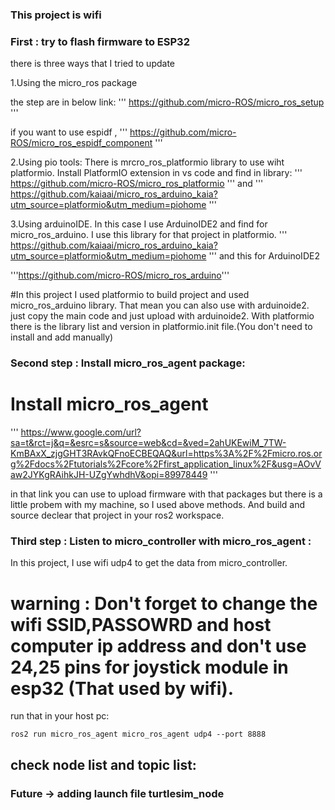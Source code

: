 ### This project is wifi


### First : try to flash firmware to ESP32 

there is three ways that I tried to update

1.Using the micro_ros package 

the step are in below link:
'''
https://github.com/micro-ROS/micro_ros_setup
'''

if you want to use espidf ,
'''
https://github.com/micro-ROS/micro_ros_espidf_component
'''

2.Using pio tools:
There is mrcro_ros_platformio library to use wiht platformio. Install PlatformIO extension in vs code and find in library: 
'''
https://github.com/micro-ROS/micro_ros_platformio
'''
and
'''
https://github.com/kaiaai/micro_ros_arduino_kaia?utm_source=platformio&utm_medium=piohome
'''

3.Using arduinoIDE.
In this case I use ArduinoIDE2 and find for micro_ros_arduino. 
I use this library for that project in platformio.
'''
https://github.com/kaiaai/micro_ros_arduino_kaia?utm_source=platformio&utm_medium=piohome
'''
and this for ArduinoIDE2

'''https://github.com/micro-ROS/micro_ros_arduino'''

#In this project I used platformio to build project and used micro_ros_arduino library.
That mean you can also use with arduinoide2.
just copy the main code and just upload with arduinoide2.
With platformio there is the library list and version in platformio.init file.(You don't need to install and add manually)


### Second step : Install micro_ros_agent package: 

# Install micro_ros_agent 
'''
https://www.google.com/url?sa=t&rct=j&q=&esrc=s&source=web&cd=&ved=2ahUKEwiM_7TW-KmBAxX_zjgGHT3RAvkQFnoECBEQAQ&url=https%3A%2F%2Fmicro.ros.org%2Fdocs%2Ftutorials%2Fcore%2Ffirst_application_linux%2F&usg=AOvVaw2JYKgRAihkJH-UZgYwhdhV&opi=89978449
'''

in that link you can use to upload firmware with that packages but there is a little probem with my machine, so I used above methods.
And build and source declear that project in your ros2 workspace.

### Third step : Listen to micro_controller with micro_ros_agent :

In this project, I use wifi udp4 to get the data from micro_controller.
# warning : Don't forget to change the wifi SSID,PASSOWRD and host computer ip address and don't use 24,25 pins for joystick module in esp32 (That used by wifi).

run that in your host pc:
```
ros2 run micro_ros_agent micro_ros_agent udp4 --port 8888
```

## check node list and topic list:

### Future -> adding launch file turtlesim_node 
